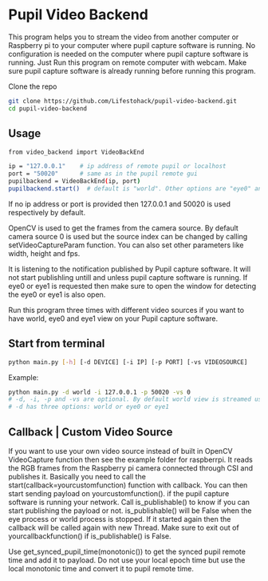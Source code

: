 # Pupil Video Backend

This program helps you to stream the video from another computer or Raspberry pi to your computer where pupil capture software is running. No configuration is needed on the computer where pupil capture software is running. Just Run this program on remote computer with webcam. Make sure pupil capture software is already running before running this program.


Clone the repo
```sh
git clone https://github.com/Lifestohack/pupil-video-backend.git
cd pupil-video-backend
```

## Usage
```sh
from video_backend import VideoBackEnd

ip = "127.0.0.1"    # ip address of remote pupil or localhost
port = "50020"      # same as in the pupil remote gui
pupilbackend = VideoBackEnd(ip, port)
pupilbackend.start()  # default is "world". Other options are "eye0" and "eye1".
```
If no ip address or port is provided then 127.0.0.1 and 50020 is used respectively by default.

OpenCV is used to get the frames from the camera source. By default camera source 0 is used but the source index can be changed by calling setVideoCaptureParam function. You can also set other parameters like width, height and fps.

It is listening to the notification published by Pupil capture software. It will not start publishling untill and unless pupil capture software is running. If eye0 or eye1 is requested then make sure to open the window for detecting the eye0 or eye1 is also open.

Run this program three times with different video sources if you want to have world, eye0 and eye1 view on your Pupil capture software.

## Start from terminal
```sh
python main.py [-h] [-d DEVICE] [-i IP] [-p PORT] [-vs VIDEOSOURCE]
```
Example:
```sh
python main.py -d world -i 127.0.0.1 -p 50020 -vs 0
# -d, -i, -p and -vs are optional. By default world view is streamed using videosource with Id 0.
# -d has three options: world or eye0 or eye1
```

## Callback | Custom Video Source

If you want to use your own video source instead of built in OpenCV VideoCapture function then see the example folder for raspberrpi. It reads the RGB frames from the Raspberry pi camera connected through CSI and publishes it. Basically you need to call the start(callback=yourcustomfunction) function with callback. You can then start sending payload on yourcustomfunction(). if the pupil capture software is running your network. Call is_publishable() to know if you can start publishing the payload or not. is_publishable() will be False when the eye process or world process is stopped. If it started again then the callback will be called again with new Thread. Make sure to exit out of yourcallbackfunction() if is_publishable() is False.

Use get_synced_pupil_time(monotonic()) to get the synced pupil remote time and add it to payload. Do not use your local epoch time but use the local monotonic time and convert it to pupil remote time.
